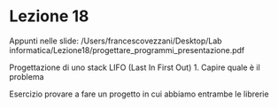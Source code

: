 # Lezione 18
Appunti nelle slide: /Users/francescovezzani/Desktop/Lab informatica/Lezione18/progettare_programmi_presentazione.pdf

Progettazione di uno stack LIFO (Last In First Out)
    1. Capire quale è il problema
    
Esercizio provare a fare un progetto in cui abbiamo entrambe le librerie